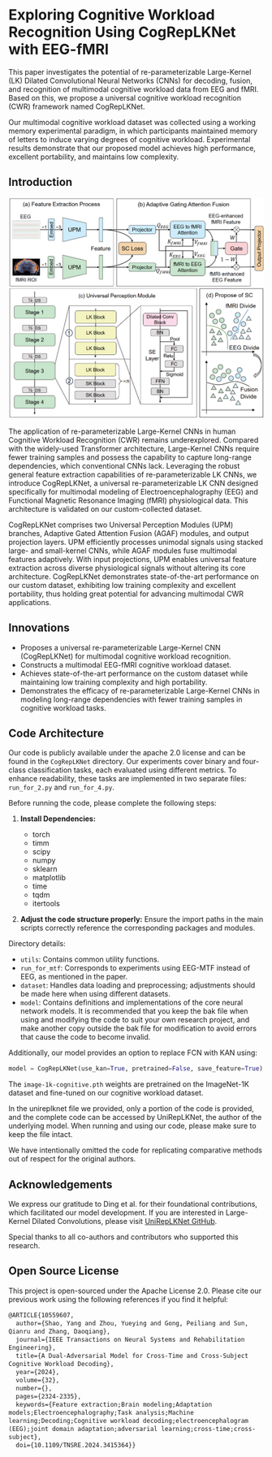 # Exploring Cognitive Workload Recognition Using CogRepLKNet with EEG-fMRI

This paper investigates the potential of re-parameterizable Large-Kernel (LK) Dilated Convolutional Neural Networks (CNNs) for decoding, fusion, and recognition of multimodal cognitive workload data from EEG and fMRI. Based on this, we propose a universal cognitive workload recognition (CWR) framework named CogRepLKNet.

Our multimodal cognitive workload dataset was collected using a working memory experimental paradigm, in which participants maintained memory of letters to induce varying degrees of cognitive workload. Experimental results demonstrate that our proposed model achieves high performance, excellent portability, and maintains low complexity.

## Introduction

![CogRepLKNet Architecture](./model_arc.png)

The application of re-parameterizable Large-Kernel CNNs in human Cognitive Workload Recognition (CWR) remains underexplored. Compared with the widely-used Transformer architecture, Large-Kernel CNNs require fewer training samples and possess the capability to capture long-range dependencies, which conventional CNNs lack. Leveraging the robust general feature extraction capabilities of re-parameterizable LK CNNs, we introduce CogRepLKNet, a universal re-parameterizable LK CNN designed specifically for multimodal modeling of Electroencephalography (EEG) and Functional Magnetic Resonance Imaging (fMRI) physiological data. This architecture is validated on our custom-collected dataset.

CogRepLKNet comprises two Universal Perception Modules (UPM) branches, Adaptive Gated Attention Fusion (AGAF) modules, and output projection layers. UPM efficiently processes unimodal signals using stacked large- and small-kernel CNNs, while AGAF modules fuse multimodal features adaptively. With input projections, UPM enables universal feature extraction across diverse physiological signals without altering its core architecture. CogRepLKNet demonstrates state-of-the-art performance on our custom dataset, exhibiting low training complexity and excellent portability, thus holding great potential for advancing multimodal CWR applications.

## Innovations

- Proposes a universal re-parameterizable Large-Kernel CNN (CogRepLKNet) for multimodal cognitive workload recognition.
- Constructs a multimodal EEG-fMRI cognitive workload dataset.
- Achieves state-of-the-art performance on the custom dataset while maintaining low training complexity and high portability.
- Demonstrates the efficacy of re-parameterizable Large-Kernel CNNs in modeling long-range dependencies with fewer training samples in cognitive workload tasks.

## Code Architecture

Our code is publicly available under the apache 2.0 license and can be found in the `CogRepLKNet` directory.
Our experiments cover binary and four-class classification tasks, each evaluated using different metrics. To enhance readability, these tasks are implemented in two separate files: `run_for_2.py` and `run_for_4.py`.

Before running the code, please complete the following steps:

1. **Install Dependencies:**
   - torch
   - timm
   - scipy
   - numpy
   - sklearn
   - matplotlib
   - time
   - tqdm
   - itertools

2. **Adjust the code structure properly:** Ensure the import paths in the main scripts correctly reference the corresponding packages and modules.

Directory details:
- `utils`: Contains common utility functions.
- `run_for_mtf`: Corresponds to experiments using EEG-MTF instead of EEG, as mentioned in the paper.
- `dataset`: Handles data loading and preprocessing; adjustments should be made here when using different datasets.
- `model`: Contains definitions and implementations of the core neural network models.
It is recommended that you keep the bak file when using and modifying the code to suit your own research project, and make another copy outside the bak file for modification to avoid errors that cause the code to become invalid.

Additionally, our model provides an option to replace FCN with KAN using:
```python
model = CogRepLKNet(use_kan=True, pretrained=False, save_feature=True)
```
The `image-1k-cognitive.pth` weights are pretrained on the ImageNet-1K dataset and fine-tuned on our cognitive workload dataset.

In the unireplknet file we provided, only a portion of the code is provided, and the complete code can be accessed by UniRepLKNet, the author of the underlying model. When running and using our code, please make sure to keep the file intact.

We have intentionally omitted the code for replicating comparative methods out of respect for the original authors.

## Acknowledgements

We express our gratitude to Ding et al. for their foundational contributions, which facilitated our model development. If you are interested in Large-Kernel Dilated Convolutions, please visit [UniRepLKNet GitHub](https://github.com/AILab-CVC/UniRepLKNet). 

Special thanks to all co-authors and contributors who supported this research.

## Open Source License

This project is open-sourced under the Apache License 2.0. Please cite our previous work using the following references if you find it helpful:
```
@ARTICLE{10559607,
  author={Shao, Yang and Zhou, Yueying and Gong, Peiliang and Sun, Qianru and Zhang, Daoqiang},
  journal={IEEE Transactions on Neural Systems and Rehabilitation Engineering}, 
  title={A Dual-Adversarial Model for Cross-Time and Cross-Subject Cognitive Workload Decoding}, 
  year={2024},
  volume={32},
  number={},
  pages={2324-2335},
  keywords={Feature extraction;Brain modeling;Adaptation models;Electroencephalography;Task analysis;Machine learning;Decoding;Cognitive workload decoding;electroencephalogram (EEG);joint domain adaptation;adversarial learning;cross-time;cross-subject},
  doi={10.1109/TNSRE.2024.3415364}}
```
